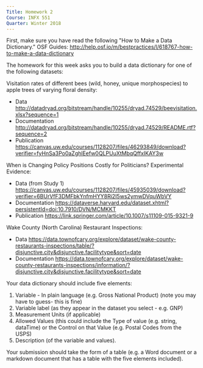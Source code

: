 ```yaml
---
Title: Homework 2
Course: INFX 551
Quarter: Winter 2018
---
```


First, make sure you have read the following "How to Make a Data Dictionary." OSF Guides: http://help.osf.io/m/bestpractices/l/618767-how-to-make-a-data-dictionary

The homework for this week asks you to build a data dictionary for one of the following datasets:

Visitation rates of different bees (wild, honey, unique morphospecies) to apple trees of varying floral density:
- Data http://datadryad.org/bitstream/handle/10255/dryad.74529/beevisitation.xlsx?sequence=1
- Documentation http://datadryad.org/bitstream/handle/10255/dryad.74529/README.rtf?sequence=2
- Publication https://canvas.uw.edu/courses/1128207/files/46293849/download?verifier=fyHnSa3Po0aZghlEefw0QLPUuXtMbqQffxIKAY3w

When is Changing Policy Positions Costly for Politicians? Experimental Evidence:
- Data (from Study 1) https://canvas.uw.edu/courses/1128207/files/45935039/download?verifier=6BUrVfF3DMFbkYnfmHYY8Ri2I5ws2ymwDVquWbVY
- Documentation https://dataverse.harvard.edu/dataset.xhtml?persistentId=doi:10.7910/DVN/MCMKKT
- Publication https://link.springer.com/article/10.1007/s11109-015-9321-9

Wake County (North Carolina) Restaurant Inspections:
- Data https://data.townofcary.org/explore/dataset/wake-county-restaurants-inspections/table/?disjunctive.city&disjunctive.facilitytype&sort=date
- Documentation https://data.townofcary.org/explore/dataset/wake-county-restaurants-inspections/information/?disjunctive.city&disjunctive.facilitytype&sort=date

Your data dictionary should include five elements:
1. Variable - In plain language (e.g. Gross National Product) (note you may have to guess- this is fine)
2. Variable label (as they appear in the dataset you select - e.g. GNP)
3. Measurement Units (if applicable)
4. Allowed Values (this could include the Type of value (e.g. string, dataTime) or the Control on that Value (e.g. Postal Codes from the USPS)
5. Description (of the variable and values).

Your submission should take the form of a table (e.g. a Word document or a markdown document that has a table with the five elements included).
